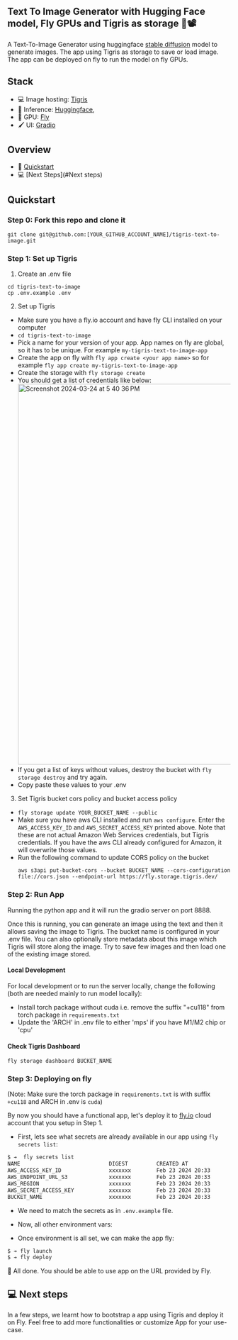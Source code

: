 ## Text To Image Generator with Hugging Face model, Fly GPUs and Tigris as storage 🤖📽️

A Text-To-Image Generator using huggingface [stable diffusion](https://github.com/runwayml/stable-diffusion) model 
to generate images. The app using Tigris as storage to save or load image. The app can be deployed
on fly to run the model on fly GPUs.

## Stack

- 💻 Image hosting: [Tigris](https://www.tigrisdata.com/)
- 🦙 Inference: [Huggingface](https://github.com/runwayml/stable-diffusion), 
- 🔌 GPU: [Fly](https://fly.io/)
- 🖌️ UI: [Gradio](https://www.gradio.app/)

## Overview

- 🚀 [Quickstart](##Quickstart)
- 💻 [Next Steps](#Next steps)

## Quickstart 

### Step 0: Fork this repo and clone it

```
git clone git@github.com:[YOUR_GITHUB_ACCOUNT_NAME]/tigris-text-to-image.git
```

### Step 1: Set up Tigris

1. Create an .env file

```
cd tigris-text-to-image
cp .env.example .env
```

2. Set up Tigris

- Make sure you have a fly.io account and have fly CLI installed on your computer
- `cd tigris-text-to-image`
- Pick a name for your version of your app. App names on fly are global, so it has to be unique. For example `my-tigris-text-to-image-app`
- Create the app on fly with `fly app create <your app name>` so for example `fly app create my-tigris-text-to-image-app`
- Create the storage with `fly storage create`
- You should get a list of credentials like below:
  <img width="859" alt="Screenshot 2024-03-24 at 5 40 36 PM" src="https://github.com/tigrisdata-community/multi-modal-starter-kit/assets/3489963/a400d444-8d5f-445e-a48a-1749f7595c47">
- If you get a list of keys without values, destroy the bucket with `fly storage destroy` and try again.
- Copy paste these values to your .env

3. Set Tigris bucket cors policy and bucket access policy

- `fly storage update YOUR_BUCKET_NAME --public`
- Make sure you have aws CLI installed and run `aws configure`. Enter the `AWS_ACCESS_KEY_ID` and `AWS_SECRET_ACCESS_KEY` printed above. Note that these are not actual Amazon Web Services credentials, but Tigris credentials. If you have the aws CLI already configured for Amazon, it will overwrite those values.
- Run the following command to update CORS policy on the bucket
  ```
  aws s3api put-bucket-cors --bucket BUCKET_NAME --cors-configuration file://cors.json --endpoint-url https://fly.storage.tigris.dev/
  ```

### Step 2: Run App
Running the python app and it will run the gradio server on port 8888.

Once this is running, you can generate an image using the text and then it allows saving the image to Tigris. 
The bucket name is configured in your .env file. You can also optionally store metadata about this image which 
Tigris will store along the image. Try to save few images and then load one of the existing image stored.

#### Local Development
For local development or to run the server locally, change the following (both are needed mainly to run model locally):
  - Install torch package without cuda i.e. remove the suffix "+cu118" from torch package in `requirements.txt`
  - Update the 'ARCH' in .env file to either 'mps' if you have M1/M2 chip or 'cpu'

#### Check Tigris Dashboard

```
fly storage dashboard BUCKET_NAME
```

### Step 3: Deploying on fly

(Note: Make sure the torch package in `requirements.txt` is with suffix `+cu118` and ARCH in .env is `cuda`)

By now you should have a functional app, let's deploy it to [fly.io](https://fly.io/) cloud account that you setup in Step 1.

- First, lets see what secrets are already available in our app using `fly secrets list`:

```bash
$ ➔  fly secrets list
NAME                            DIGEST         CREATED AT
AWS_ACCESS_KEY_ID               xxxxxxx        Feb 23 2024 20:33
AWS_ENDPOINT_URL_S3             xxxxxxx        Feb 23 2024 20:33
AWS_REGION                      xxxxxxx        Feb 23 2024 20:33
AWS_SECRET_ACCESS_KEY           xxxxxxx        Feb 23 2024 20:33
BUCKET_NAME                     xxxxxxx        Feb 23 2024 20:33
```

- We need to match the secrets as in `.env.example` file. 

- Now, all other environment vars:

- Once environment is all set, we can make the app fly:

```bash
$ ➔ fly launch
$ ➔ fly deploy
```

:tada: All done. You should be able to use app on the URL provided by Fly.

## 💻 Next steps

In a few steps, we learnt how to bootstrap a app using Tigris and 
deploy it on Fly. Feel free to add more functionalities or customize App 
for your use-case.